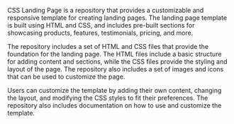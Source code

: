 CSS Landing Page is a repository that provides a customizable and responsive template for creating landing pages. The landing page template is built using HTML and CSS, and includes pre-built sections for showcasing products, features, testimonials, pricing, and more.

The repository includes a set of HTML and CSS files that provide the foundation for the landing page. The HTML files include a basic structure for adding content and sections, while the CSS files provide the styling and layout of the page. The repository also includes a set of images and icons that can be used to customize the page.

Users can customize the template by adding their own content, changing the layout, and modifying the CSS styles to fit their preferences. The repository also includes documentation on how to use and customize the template.

